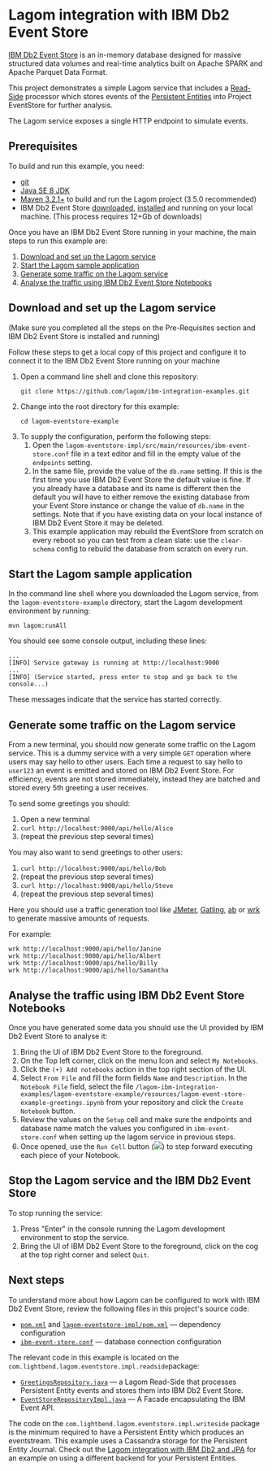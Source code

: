 # Lagom integration with IBM Db2 Event Store

[IBM Db2 Event Store](https://www.ibm.com/products/db2-event-store) is an in-memory database designed for massive structured data volumes and real-time analytics built on Apache SPARK and Apache Parquet Data Format. 

This project demonstrates a simple Lagom service that includes a [Read-Side](https://www.lagomframework.com/documentation/current/java/ReadSide.html) processor which stores events of the [Persistent Entities](https://www.lagomframework.com/documentation/1.3.x/java/PersistentEntity.html) into Project EventStore for further analysis.

The Lagom service exposes a single HTTP endpoint to simulate events.

## Prerequisites

To build and run this example, you need:

- [git](https://git-scm.com/)
- [Java SE 8 JDK](http://www.oracle.com/technetwork/java/javase/overview/index.html)
- [Maven 3.2.1+](https://maven.apache.org/) to build and run the Lagom project (3.5.0 recommended)
- IBM Db2 Event Store [downloaded](https://github.com/IBMProjectEventStore/EventStore-DeveloperPreview/releases/tag/1.1.1), [installed](https://www.ibm.com/support/knowledgecenter/SSGNPV/eventstore/desktop/welcome.html) and running on your local machine. (This process requires 12+Gb of downloads)

Once you have an IBM Db2 Event Store running in your machine, the main steps to run this example are:

1.  [Download and set up the Lagom service](#download-and-set-up-the-lagom-service)
2.  [Start the Lagom sample application](#start-the-lagom-sample-application)
3.  [Generate some traffic on the Lagom service](#generate-some-traffic-on-the-lagom-service)
4.  [Analyse the traffic using IBM Db2 Event Store Notebooks](#analyse-the-traffic-using-ibm-db2-event-store-notebooks)

## Download and set up the Lagom service

(Make sure you completed all the steps on the Pre-Requisites section and IBM Db2 Event Store is installed and running)

Follow these steps to get a local copy of this project and configure it to connect it to the IBM Db2 Event Store running on your machine

1.  Open a command line shell and clone this repository:
    ```
    git clone https://github.com/lagom/ibm-integration-examples.git
    ```
2.  Change into the root directory for this example:
    ```
    cd lagom-eventstore-example
    ```
3.  To supply the configuration, perform the following steps:
    1. Open the `lagom-eventstore-impl/src/main/resources/ibm-event-store.conf` file in a text editor and fill in the empty value of the `endpoints` setting.
    2. In the same file, provide the value of the `db.name` setting. If this is the first time you use IBM Db2 Event Store the default value is fine. If you already have a database and its name is different then the default you will have to either remove the existing database from your Event Store instance or change the value of `db.name` in the settings. Note that if you have existing data on your local instance of IBM Db2 Event Store it may be deleted.
    3. This example application may rebuild the EventStore from scratch on every reboot so you can test from a clean slate: use the `clear-schema` config to rebuild the database from scratch on every run.


## Start the Lagom sample application

In the command line shell where you downloaded the Lagom service, from the `lagom-eventstore-example` directory, start the Lagom development environment by running:

```
mvn lagom:runAll
```

You should see some console output, including these lines:

```
...
[INFO] Service gateway is running at http://localhost:9000
...
[INFO] (Service started, press enter to stop and go back to the console...)
```

These messages indicate that the service has started correctly.


## Generate some traffic on the Lagom service

From a new terminal, you should now generate some traffic on the Lagom service. This is a dummy service with a very simple `GET` operation where users may say hello to other users. Each time a request to say hello to `user123` an event is emitted and stored on IBM Db2 Event Store. For efficiency, events are not stored immediately, instead they are batched and stored every 5th greeting a user receives.

To send some greetings you should:

1.  Open a new terminal
2.  `curl http://localhost:9000/api/hello/Alice` 
3.  (repeat the previous step several times)

You may also want to send greetings to other users:

1.  `curl http://localhost:9000/api/hello/Bob` 
2.  (repeat the previous step several times)
3.  `curl http://localhost:9000/api/hello/Steve` 
4.  (repeat the previous step several times)


Here you should use a traffic generation tool like [JMeter](http://jmeter.apache.org/), [Gatling](http://gatling.io/), [ab](https://httpd.apache.org/docs/2.4/programs/ab.html) or [wrk](https://github.com/wg/wrk) to generate massive amounts of requests.

For example:

```
wrk http://localhost:9000/api/hello/Janine
wrk http://localhost:9000/api/hello/Albert
wrk http://localhost:9000/api/hello/Billy
wrk http://localhost:9000/api/hello/Samantha
```

## Analyse the traffic using IBM Db2 Event Store Notebooks

Once you have generated some data you should use the UI provided by IBM Db2 Event Store to analyse it:

1.  Bring the UI of IBM Db2 Event Store to the foreground.
2.  On the Top left corner, click on the menu Icon and select `My Notebooks`.
3.  Click the `(+) Add notebooks` action in the top right section of the UI.
4.  Select `From File` and fill the form fields `Name` and `Description`. In the `Notebook File` field, select the file `/lagom-ibm-integration-examples/lagom-eventstore-example/resources/lagom-event-store-example-greetings.ipynb` from your repository and click the `Create Notebook` button.
5.  Review the values on the `Setup` cell and make sure the endpoints and database name match the values you configured in `ibm-event-store.conf` when setting up the lagom service in previous steps.
6.  Once opened, use the `Run Cell` button (![](docs/imgs/run-cells.png)) to step forward executing each piece of your Notebook.



## Stop the Lagom service and the IBM Db2 Event Store

To stop running the service:

1.  Press "Enter" in the console running the Lagom development environment to stop the service.
2.  Bring the UI of IBM Db2 Event Store to the foreground, click on the cog at the top right corner and select `Quit`.


## Next steps

To understand more about how Lagom can be configured to work with IBM Db2 Event Store, review the following files in this project's source code:

- [`pom.xml`](pom.xml) and [`lagom-eventstore-impl/pom.xml`](lagom-eventstore-impl/pom.xml) — dependency configuration
- [`ibm-event-store.conf`](lagom-eventstore-impl/src/main/resources/ibm-event-store.conf) — database connection configuration

The relevant code in this example is located on the `com.lightbend.lagom.eventstore.impl.readside`package:

- [`GreetingsRepository.java`](lagom-eventstore-impl/src/main/java/com/lightbend/lagom/eventstore/impl/readside/GreetingsRepository.java) — a Lagom Read-Side that processes Persistent Entity events and stores them into IBM Db2 Event Store.
- [`EventStoreRepositoryImpl.java`](lagom-eventstore-impl/src/main/java/com/lightbend/lagom/eventstore/impl/readside/EventStoreRepositoryImpl.java) — A Facade encapsulating the IBM Event API.

The code on the `com.lightbend.lagom.eventstore.impl.writeside` package is the minimum required to have a Persistent Entity which produces an eventstream. This example uses a Cassandra storage for the Persistent Entity Journal. Check out the [Lagom integration with IBM Db2 and JPA](../lagom-jpa-db2-example/README.md) for an example on using a different backend for your Persistent Entities.
